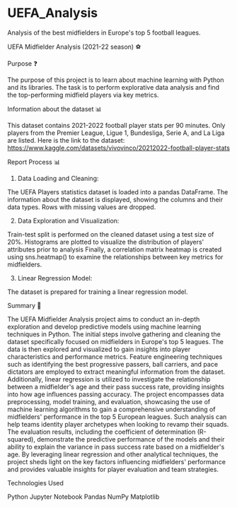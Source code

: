 # UEFA_Analysis
Analysis of the best midfielders in Europe's top 5 football leagues.

UEFA Midfielder Analysis (2021-22 season) ⚽

Purpose ❓

The purpose of this project is to learn about machine learning with Python and its libraries. The task is to perform explorative data analysis and find the top-performing midfield players via key metrics.

Information about the dataset 📊

This dataset contains 2021-2022 football player stats per 90 minutes.
Only players from the Premier League, Ligue 1, Bundesliga, Serie A, and La Liga are listed.
Here is the link to the dataset: https://www.kaggle.com/datasets/vivovinco/20212022-football-player-stats

Report Process 📊

1. Data Loading and Cleaning:

The UEFA Players statistics dataset is loaded into a pandas DataFrame.
The information about the dataset is displayed, showing the columns and their data types.
Rows with missing values are dropped.

2. Data Exploration and Visualization:

Train-test split is performed on the cleaned dataset using a test size of 20%.
Histograms are plotted to visualize the distribution of players' attributes prior to analysis
Finally, a correlation matrix heatmap is created using sns.heatmap() to examine the relationships between key metrics for midfielders.

3. Linear Regression Model:

The dataset is prepared for training a linear regression model.



Summary 📝

The UEFA Midfielder Analysis project aims to conduct an in-depth exploration and develop predictive models using machine learning techniques in Python. The initial steps involve gathering and cleaning the dataset specifically focused on midfielders in Europe's top 5 leagues. The data is then explored and visualized to gain insights into player characteristics and performance metrics. Feature engineering techniques such as identifying the best progressive passers, ball carriers, and pace dictators are employed to extract meaningful information from the dataset. Additionally, linear regression is utilized to investigate the relationship between a midfielder's age and their pass success rate, providing insights into how age influences passing accuracy. The project encompasses data preprocessing, model training, and evaluation, showcasing the use of machine learning algorithms to gain a comprehensive understanding of midfielders' performance in the top 5 European leagues. Such analysis can help teams identity player archetypes when looking to revamp their squads. The evaluation results, including the coefficient of determination (R-squared), demonstrate the predictive performance of the models and their ability to explain the variance in pass success rate based on a midfielder's age. By leveraging linear regression and other analytical techniques, the project sheds light on the key factors influencing midfielders' performance and provides valuable insights for player evaluation and team strategies.

Technologies Used

Python Jupyter Notebook Pandas NumPy Matplotlib
